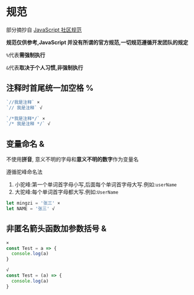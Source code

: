 # 规范

部分摘抄自 [JavaScript 社区规范](https://standardjs.com/rules-zhcn)

**规范仅供参考,JavaScript 并没有所谓的官方规范,一切规范遵循开发团队的规定**

`%`代表**需强制执行**

`&`代表**取决于个人习惯,非强制执行**

## 注释时首尾统一加空格 %

```js
`//我是注释` ×
`// 我是注释` √

`/*我是注释*/` ×
`/* 我是注释 */` √
```

## 变量命名 &

不使用**拼音**, 意义不明的字母和**意义不明的数字**作为变量名

遵循驼峰命名法

1. 小驼峰:第一个单词首字母小写,后面每个单词首字母大写.例如:`userName`
2. 大驼峰:每个单词首字母都大写.例如:`UserName`

```js
let mingzi = '张三' ×
let NAME = '张三' √
```

## 非匿名箭头函数加参数括号 &

```js
×
const Test = a => {
  console.log(a)
}

√
const Test = (a) => {
  console.log(a)
}
```
